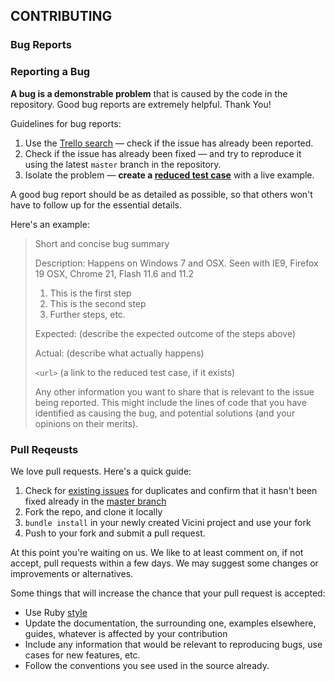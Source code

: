 ## CONTRIBUTING

### Bug Reports

### Reporting a Bug

**A bug is a demonstrable problem** that is caused by the code in the repository. Good bug reports are extremely helpful. Thank You!

Guidelines for bug reports:

1. Use the [Trello search](https://trello.com/b/nBdcZnqA/vicini-development) &mdash; check if the issue has already been reported.
2. Check if the issue has already been fixed &mdash; and try to reproduce it using the latest `master` branch in the repository.
3. Isolate the problem &mdash; **create a [reduced test case](http://css-tricks.com/6263-reduced-test-cases/)** with a live example.

A good bug report should be as detailed as possible, so that others won't have to follow up for the essential details.

Here's an example:

> Short and concise bug summary
>
> Description:
> Happens on Windows 7 and OSX. Seen with IE9, Firefox 19 OSX, Chrome 21, Flash 11.6 and 11.2
>
> 1. This is the first step
> 2. This is the second step
> 3. Further steps, etc.
>
> Expected:
> (describe the expected outcome of the steps above)
>
> Actual:
> (describe what actually happens)
>
> `<url>` (a link to the reduced test case, if it exists)
>
> Any other information you want to share that is relevant to the issue being
> reported. This might include the lines of code that you have identified as
> causing the bug, and potential solutions (and your opinions on their
> merits).

### Pull Reqeusts

We love pull requests. Here's a quick guide:

1. Check for [existing issues](https://trello.com/b/nBdcZnqA/vicini-development) for duplicates and confirm that it hasn't been fixed already in the [master branch](https://github.com/unsay/vicini/commits/master)
2. Fork the repo, and clone it locally
3. `bundle install` in your newly created Vicini project and use your fork
4. Push to your fork and submit a pull request.

At this point you're waiting on us. We like to at least comment on, if not
accept, pull requests within a few days. We may suggest some changes or 
improvements or alternatives.

Some things that will increase the chance that your pull request is accepted:

* Use Ruby [style](https://github.com/styleguide/ruby)
* Update the documentation, the surrounding one, examples elsewhere, guides, whatever is affected by your contribution
* Include any information that would be relevant to reproducing bugs, use cases for new features, etc.
* Follow the conventions you see used in the source already.
